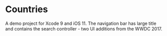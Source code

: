 # Countries
A demo project for Xcode 9 and iOS 11. The navigation bar has large title and contains the search controller - two UI additions from the WWDC 2017.
